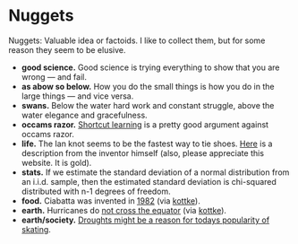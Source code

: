 # Nuggets
Nuggets: Valuable idea or factoids. I like to collect them, but for some reason they seem to be elusive. 

- **good science.** Good science is trying everything to show that you are wrong — and fail.  
- **as abow so below.** How you do the small things is how you do in the large things — and vice versa. 
- **swans.** Below the water hard work and constant struggle, above the water elegance and gracefulness.  
- **occams razor.** [Shortcut learning](https://www.nature.com/articles/s42256-020-00257-z) is a pretty good argument against occams razor. 
- **life.** The Ian knot seems to be the fastest way to tie shoes. [Here](https://www.fieggen.com/shoelace/ianknot.htm) is a description from the inventor himself (also, please appreciate this website. It is gold).  
- **stats.** If we estimate the standard deviation of a normal distribution from an i.i.d. sample, then the estimated standard deviation is chi-squared distributed with n-1 degrees of freedom.
- **food.** Ciabatta was invented in [1982](https://en.wikipedia.org/wiki/Ciabatta) (via [kottke](https://kottke.org)).
- **earth.** Hurricanes do [not cross the equator](https://www.iflscience.com/theres-a-weird-reason-why-hurricanes-never-cross-the-equator-68082) (via [kottke](https://kottke.org)).
- **earth/society.** [Droughts might be a reason for todays popularity of skating](https://academic.oup.com/pnasnexus/article/2/12/pgad395/7462603).  
